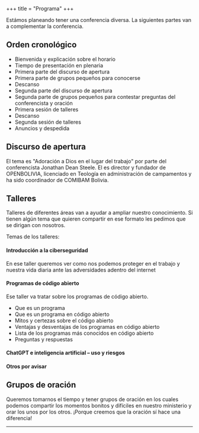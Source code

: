 +++
title = "Programa"
+++

Estámos planeando tener una conferencia diversa. La siguientes partes van a complementar la conferencia.

## Orden cronológico
* Bienvenida y explicación sobre el horario
* Tiempo de presentación en plenaria
* Primera parte del discurso de apertura
* Primera parte de grupos pequeños para conocerse
* Descanso
* Segunda parte del discurso de apertura
* Segunda parte de grupos pequeños para contestar preguntas del conferencista y oración
* Primera sesión de talleres
* Descanso
* Segunda sesión de talleres
* Anuncios y despedida


## Discurso de apertura

El tema es "Adoración a Dios en el lugar del trabajo" por parte del conferencista Jonathan Dean Steele.
El es director y fundador de OPENBOLIVIA, licenciado en Teología en administración de campamentos y ha sido coordinador de COMIBAM Bolivia.


## Talleres

Talleres de diferentes áreas van a ayudar a ampliar nuestro conocimiento. Si tienen algún tema que quieren compartir en ese formato les pedimos que se dirigan con nosotros.

Temas de los talleres:
#### Introducción a la ciberseguridad
En ese taller queremos ver como nos podemos proteger en el trabajo y nuestra vida diaria ante las adversidades adentro del internet
#### Programas de código abierto
Ese taller va tratar sobre los programas de código abierto.
* Que es un programa
* Que es un programa en código abierto
* Mitos y certezas sobre el código abierto
* Ventajas y desventajas de los programas en código abierto
* Lista de los programas más conocidos en código abierto
* Preguntas y respuestas
#### ChatGPT e inteligencia artificial – uso y riesgos
#### Otros por avisar

<!--
## Grupos de interés

En los grupos de interés se pueden reunir personas que trabajan en el mismo área para compartir sus experiencias. Ejemplos para grupos de interés pueden ser Linux, Windows, Ciber Seguridad etc.
-->

## Grupos de oración

Queremos tomarnos el tiempo y tener grupos de oración en los cuales podemos compartir los momentos bonitos y difíciles en nuestro ministerio y orar los unos por los otros. ¡Porque creemos que la oración sí hace una diferencia!

<!--
## Competencia "Tecnología para Misiones"

En ese espacio podemos compartir si hemos desarollado un programa o algo similar para que otros lo conozcan e igual lo puedan usar en sus ministerios.
-->
---
